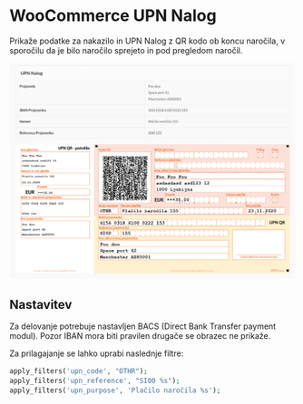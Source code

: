 # WooCommerce UPN Nalog

Prikaže podatke za nakazilo in UPN Nalog z QR kodo ob koncu naročila, v sporočilu da je bilo naročilo sprejeto in pod pregledom naročil.

![alt](pic1.png)

## Nastavitev

Za delovanje potrebuje nastavljen BACS (Direct Bank Transfer payment modul). Pozor IBAN mora biti pravilen drugače se obrazec ne prikaže.

Za prilagajanje se lahko uprabi naslednje filtre:

```php
apply_filters('upn_code', "OTHR");
apply_filters('upn_reference', "SI00 %s");
apply_filters('upn_purpose', 'Plačilo naročila %s');
```
